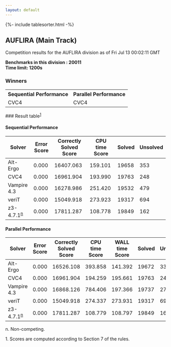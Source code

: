 ```yaml
---
layout: default
---
```

{%- include tablesorter.html -%}

##  AUFLIRA (Main Track)

Competition results for the AUFLIRA division as of Fri Jul 13 00:02:11 GMT

**Benchmarks in this division : 20011  
Time limit: 1200s** 

### Winners
<table class="result">
<tr><th class="center">Sequential Performance</th><th class="center">Parallel Performance</th></tr>
<tr class="center"><td>CVC4</td><td>CVC4</td></tr></table>
### Result table<sup><a href="#fn1">1</a></sup>

#### Sequential Performance

<table id="sequential" class="result sorted">
<thead><tr class="center">
  <th>Solver</th>
  <th>Error Score</th>
  <th>Correctly Solved Score</th>
  <th>CPU time Score</th>
  <th>Solved</th>
  <th>Unsolved</th>
</tr></thead><tr>
  <td>Alt-Ergo</td>
  <td>0.000</td>
  <td>16407.063</td>
  <td>159.101</td>
<td>19658</td>
<td>353</td>
</tr><tr>
  <td>CVC4</td>
  <td>0.000</td>
  <td>16961.904</td>
  <td>193.990</td>
<td>19763</td>
<td>248</td>
</tr><tr>
  <td>Vampire 4.3</td>
  <td>0.000</td>
  <td>16278.986</td>
  <td>251.420</td>
<td>19532</td>
<td>479</td>
</tr><tr>
  <td>veriT</td>
  <td>0.000</td>
  <td>15049.918</td>
  <td>273.923</td>
<td>19317</td>
<td>694</td>
</tr><tr>
  <td>z3-4.7.1<SUP><a href="#fn">n</a></SUP></td>
  <td>0.000</td>
  <td>17811.287</td>
  <td>108.778</td>
<td>19849</td>
<td>162</td>
</tr></table>

#### Parallel Performance

<table id="parallel" class="result sorted">
<thead><tr class="center">
  <th>Solver</th>
  <th>Error Score</th>
  <th>Correctly Solved Score</th>
  <th>CPU time Score</th>
  <th>WALL time Score</th>
  <th>Solved</th>
  <th>Unsolved</th>
</tr></thead><tr>
  <td>Alt-Ergo</td>
<td>0.000</td><td>16526.108</td><td>393.858</td><td>141.392</td><td>19672</td><td>339</td></tr><tr>
  <td>CVC4</td>
<td>0.000</td><td>16961.904</td><td>194.259</td><td>195.661</td><td>19763</td><td>248</td></tr><tr>
  <td>Vampire 4.3</td>
<td>0.000</td><td>16868.126</td><td>784.406</td><td>197.366</td><td>19737</td><td>274</td></tr><tr>
  <td>veriT</td>
<td>0.000</td><td>15049.918</td><td>274.337</td><td>273.931</td><td>19317</td><td>694</td></tr><tr>
  <td>z3-4.7.1<SUP><a href="#fn">n</a></SUP></td>
<td>0.000</td><td>17811.287</td><td>108.779</td><td>108.797</td><td>19849</td><td>162</td></tr></table>
 <span id="fn"> n. Non-competing. </span>

 <span id="fn1"> 1. Scores are computed according to Section 7 of the rules. </span>


